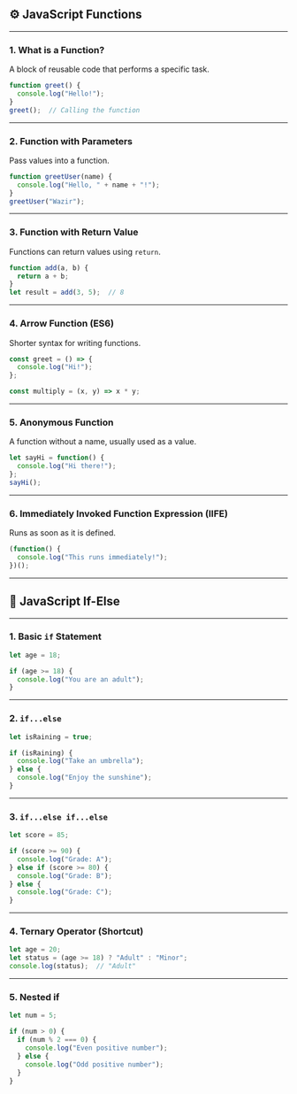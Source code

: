 ## ⚙️ JavaScript Functions

---

### 1. What is a Function?

A block of reusable code that performs a specific task.

```js
function greet() {
  console.log("Hello!");
}
greet();  // Calling the function
```

---

### 2. Function with Parameters

Pass values into a function.

```js
function greetUser(name) {
  console.log("Hello, " + name + "!");
}
greetUser("Wazir");
```

---

### 3. Function with Return Value

Functions can return values using `return`.

```js
function add(a, b) {
  return a + b;
}
let result = add(3, 5);  // 8
```

---

### 4. Arrow Function (ES6)

Shorter syntax for writing functions.

```js
const greet = () => {
  console.log("Hi!");
};

const multiply = (x, y) => x * y;
```

---

### 5. Anonymous Function

A function without a name, usually used as a value.

```js
let sayHi = function() {
  console.log("Hi there!");
};
sayHi();
```

---

### 6. Immediately Invoked Function Expression (IIFE)

Runs as soon as it is defined.

```js
(function() {
  console.log("This runs immediately!");
})();
```

---

## 🔄 JavaScript If-Else

---

### 1. Basic `if` Statement

```js
let age = 18;

if (age >= 18) {
  console.log("You are an adult");
}
```

---

### 2. `if...else`

```js
let isRaining = true;

if (isRaining) {
  console.log("Take an umbrella");
} else {
  console.log("Enjoy the sunshine");
}
```

---

### 3. `if...else if...else`

```js
let score = 85;

if (score >= 90) {
  console.log("Grade: A");
} else if (score >= 80) {
  console.log("Grade: B");
} else {
  console.log("Grade: C");
}
```

---

### 4. Ternary Operator (Shortcut)

```js
let age = 20;
let status = (age >= 18) ? "Adult" : "Minor";
console.log(status);  // "Adult"
```

---

### 5. Nested if

```js
let num = 5;

if (num > 0) {
  if (num % 2 === 0) {
    console.log("Even positive number");
  } else {
    console.log("Odd positive number");
  }
}
```